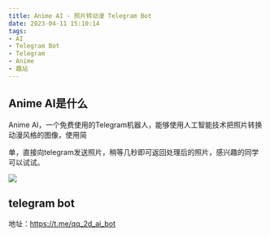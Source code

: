 ```yaml
---
title: Anime AI - 照片转动漫 Telegram Bot
date: 2023-04-11 15:10:14
tags: 
- AI
- Telegram Bot
- Telegram
- Anime
- 趣站
---
```



## Anime AI是什么


Anime AI，一个免费使用的Telegram机器人，能够使用人工智能技术把照片转换动漫风格的图像，使用简


单，直接向telegram发送照片，稍等几秒即可返回处理后的照片，感兴趣的同学可以试试。


![](https://cdn.staticaly.com/gh/tcpshn/mediahub@master/img/telegram-cloud-photo-size-5-6170099066692810021-y.jpg)


## telegram bot


地址：https://t.me/qq_2d_ai_bot